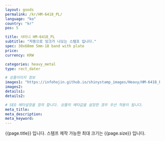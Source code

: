 ```yaml
---
layout: goods
permalink: /kr/HM-6418_PL/
language: "ko"
country: "kr"
pos: 5

title: 샤이니 HM-6418_PL
subtitle: "자동으로 잉크가 나오는 스템프 입니다."
spec: 30x68mm 5mm-18 band with plate
price: 
currency: KRW

categories: heavy_metal
type: rect_dater

# 상품이미지 정보
images1: "https://infohojin.github.io/shinystamp_images/Heavy/HM-6418_PL/HM-6418_PL_1.jpg"
images2:
details1:
details2:    

# SEO 메타설정을 정의 합니다. 상품의 메타값을 설정한 경우 우선 적용이 됩니다.
meta_title: 
meta_description:
meta_keyword:
---
```


{{page.title}} 입니다. 스템프 제작 가능한 최대 크기는 {{page.size}} 입니다.